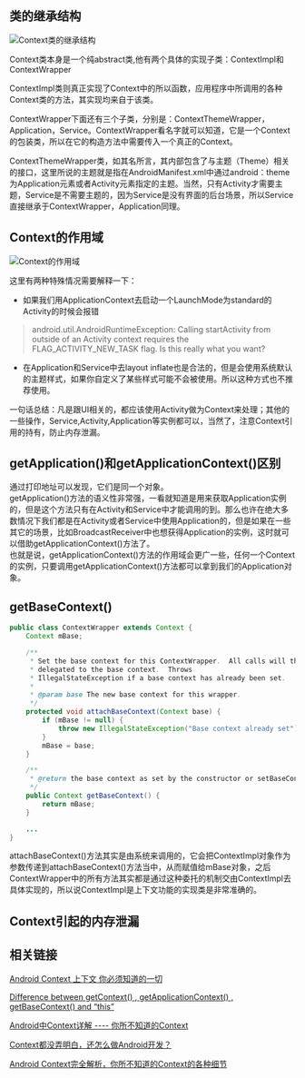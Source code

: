 ## 类的继承结构
![Context类的继承结构](http://upload-images.jianshu.io/upload_images/1187237-1b4c0cd31fd0193f.png?imageMogr2/auto-orient/strip%7CimageView2/2/w/1240)

Context类本身是一个纯abstract类,他有两个具体的实现子类：ContextImpl和ContextWrapper

ContextImpl类则真正实现了Context中的所以函数，应用程序中所调用的各种Context类的方法，其实现均来自于该类。

ContextWrapper下面还有三个子类，分别是：ContextThemeWrapper，Application，Service。ContextWrapper看名字就可以知道，它是一个Context的包装类，所以在它的构造方法中需要传入一个真正的Context。

ContextThemeWrapper类，如其名所言，其内部包含了与主题（Theme）相关的接口，这里所说的主题就是指在AndroidManifest.xml中通过android：theme为Application元素或者Activity元素指定的主题。当然，只有Activity才需要主题，Service是不需要主题的，因为Service是没有界面的后台场景，所以Service直接继承于ContextWrapper，Application同理。

## Context的作用域
![Context的作用域](http://upload-images.jianshu.io/upload_images/1187237-fb32b0f992da4781.png?imageMogr2/auto-orient/strip%7CimageView2/2/w/1240)

这里有两种特殊情况需要解释一下：
* 如果我们用ApplicationContext去启动一个LaunchMode为standard的Activity的时候会报错
>android.util.AndroidRuntimeException: Calling startActivity from outside of an Activity context requires the FLAG_ACTIVITY_NEW_TASK flag. Is this really what you want?

* 在Application和Service中去layout inflate也是合法的，但是会使用系统默认的主题样式，如果你自定义了某些样式可能不会被使用。所以这种方式也不推荐使用。

一句话总结：凡是跟UI相关的，都应该使用Activity做为Context来处理；其他的一些操作，Service,Activity,Application等实例都可以，当然了，注意Context引用的持有，防止内存泄漏。

## getApplication()和getApplicationContext()区别
通过打印地址可以发现，它们是同一个对象。  
getApplication()方法的语义性非常强，一看就知道是用来获取Application实例的，但是这个方法只有在Activity和Service中才能调用的到。那么也许在绝大多数情况下我们都是在Activity或者Service中使用Application的，但是如果在一些其它的场景，比如BroadcastReceiver中也想获得Application的实例，这时就可以借助getApplicationContext()方法了。  
也就是说，getApplicationContext()方法的作用域会更广一些，任何一个Context的实例，只要调用getApplicationContext()方法都可以拿到我们的Application对象。

## getBaseContext()
```java
public class ContextWrapper extends Context {  
    Context mBase;  

    /**
     * Set the base context for this ContextWrapper.  All calls will then be
     * delegated to the base context.  Throws
     * IllegalStateException if a base context has already been set.
     *  
     * @param base The new base context for this wrapper.
     */  
    protected void attachBaseContext(Context base) {  
        if (mBase != null) {  
            throw new IllegalStateException("Base context already set");  
        }  
        mBase = base;  
    }  

    /**
     * @return the base context as set by the constructor or setBaseContext
     */  
    public Context getBaseContext() {  
        return mBase;  
    }

    ...
}
```
attachBaseContext()方法其实是由系统来调用的，它会把ContextImpl对象作为参数传递到attachBaseContext()方法当中，从而赋值给mBase对象，之后ContextWrapper中的所有方法其实都是通过这种委托的机制交由ContextImpl去具体实现的，所以说ContextImpl是上下文功能的实现类是非常准确的。


## Context引起的内存泄漏

## 相关链接

[Android Context 上下文 你必须知道的一切](http://blog.csdn.net/lmj623565791/article/details/40481055)

[Difference between getContext() , getApplicationContext() , getBaseContext() and “this”](http://stackoverflow.com/questions/10641144/difference-between-getcontext-getapplicationcontext-getbasecontext-and)

[Android中Context详解 ---- 你所不知道的Context](http://blog.csdn.net/qinjuning/article/details/7310620)

[Context都没弄明白，还怎么做Android开发？](http://www.jianshu.com/p/94e0f9ab3f1d)

[Android Context完全解析，你所不知道的Context的各种细节](http://blog.csdn.net/guolin_blog/article/details/47028975)
